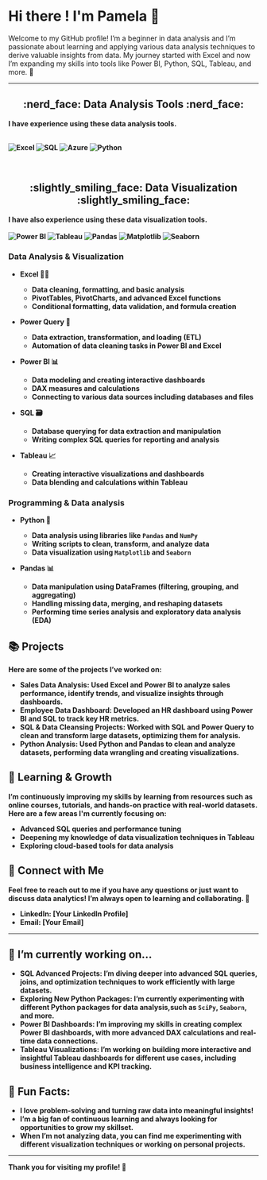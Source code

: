 # Hi there !  I'm Pamela 👋

Welcome to my GitHub profile! I’m a beginner in data analysis and I’m passionate about learning and applying various data analysis techniques to derive valuable insights from data. My journey started with Excel and now I’m expanding my skills into tools like Power BI, Python, SQL, Tableau, and more. 🚀

                            

  ---
 <div align="center"> <h2 align="center">  :nerd_face:	 Data Analysis Tools :nerd_face: </h2> </div> 
<b>I have experience using these data analysis tools.<b> <br><br>

  ![Excel](https://img.shields.io/badge/Microsoft_Excel-217346?style=for-the-badge&logo=microsoft-excel&logoColor=white)
  ![SQL](https://img.shields.io/badge/SQL-4479A1?style=for-the-badge&logo=database&logoColor=white)
  ![Azure](https://img.shields.io/badge/Microsoft_Azure-0078D4?style=for-the-badge&logo=microsoft-azure&logoColor=white)
  ![Python](https://img.shields.io/badge/Python-3776AB?style=for-the-badge&logo=python&logoColor=white)
 <!--  
<a href="#" target="_blank">  <img src="https://www.python.org/static/community_logos/python-logo.png" alt="Python" width="100" height="50"/>  </a> &nbsp;&nbsp;&nbsp;
<a href="#" target="_blank"> <img src="https://www.mysql.com/common/logos/logo-mysql-170x115.png" alt="MySQL"  width="100"  height="85"/> </a>&nbsp;&nbsp;&nbsp;
<a href="#" target="_blank"> <img src="https://upload.wikimedia.org/wikipedia/commons/thumb/3/34/Microsoft_Office_Excel_%282019%E2%80%93present%29.svg/512px-Microsoft_Office_Excel_%282019%E2%80%93present%29.svg.png" alt="Excel" width="90"  height="60"/> </a>&nbsp;&nbsp;&nbsp;
<a href="#" target="_blank"> <img src="https://upload.wikimedia.org/wikipedia/commons/thumb/a/a8/Microsoft_Azure_Logo.svg/187px-Microsoft_Azure_Logo.svg.png" alt="Azure" width="110"  height="60"/> </a> 
-->
 



<br>
<div align="center"> <h2 align="center"> :slightly_smiling_face: Data Visualization :slightly_smiling_face:	</h2> </div> 
 
 
 
<b>I have also experience using these data visualization tools.<b> <br><br>
 ![Power BI](https://img.shields.io/badge/Power_BI-F2C811?style=for-the-badge&logo=power-bi&logoColor=black)
![Tableau](https://img.shields.io/badge/Tableau-E97627?style=for-the-badge&logo=tableau&logoColor=white)
![Pandas](https://img.shields.io/badge/Pandas-150458?style=for-the-badge&logo=pandas&logoColor=white)
![Matplotlib](https://img.shields.io/badge/Matplotlib-005571?style=for-the-badge&logo=plotly&logoColor=white)
![Seaborn](https://img.shields.io/badge/Seaborn-1f77b4?style=for-the-badge&logo=plotly&logoColor=white)
 
 <!-- 
<p align="center">  
<a href="#" target="_blank"> <img src="https://matplotlib.org/stable/_images/sphx_glr_logos2_003.png" alt="Matplotlib" width="120" height="50"/> </a>  &nbsp;&nbsp;&nbsp;
<a href="#" target="_blank"> <img src="https://seaborn.pydata.org/_static/logo-wide-lightbg.svg" height="50"/> </a>  &nbsp;&nbsp;&nbsp;
<a href="#" target="_blank"> <img src="https://upload.wikimedia.org/wikipedia/commons/thumb/e/ed/Pandas_logo.svg/2560px-Pandas_logo.svg.png" alt="Pandas" height="60"/> </a>&nbsp;&nbsp;&nbsp;
<a href="#" target="_blank"> <img src="https://upload.wikimedia.org/wikipedia/en/thumb/0/06/Tableau_logo.svg/1920px-Tableau_logo.svg.png" alt="Tableau" height="60"/> </a> &nbsp; &nbsp;&nbsp;
<a href="#" target="_blank"> <img src="https://insightsoftware.com/wp-content/uploads/2018/03/blog-microsoft-power-bi-solid-color.jpg" alt="Microsoft Power BI" height="60"/> </a> 
 
</p> 
 -->


### **Data Analysis & Visualization**
- **Excel** 🧑‍💻
  - Data cleaning, formatting, and basic analysis
  - PivotTables, PivotCharts, and advanced Excel functions
  - Conditional formatting, data validation, and formula creation
  
- **Power Query** 🔄
  - Data extraction, transformation, and loading (ETL)
  - Automation of data cleaning tasks in Power BI and Excel

- **Power BI** 📊
  - Data modeling and creating interactive dashboards
  - DAX measures and calculations
  - Connecting to various data sources including databases and files

- **SQL** 🗃️
  - Database querying for data extraction and manipulation
  - Writing complex SQL queries for reporting and analysis

- **Tableau** 📈
  - Creating interactive visualizations and dashboards
  - Data blending and calculations within Tableau

### **Programming & Data analysis**
- **Python** 🐍
  - Data analysis using libraries like `Pandas` and `NumPy`
  - Writing scripts to clean, transform, and analyze data
  - Data visualization using `Matplotlib` and `Seaborn`

- **Pandas** 📊
  - Data manipulation using DataFrames (filtering, grouping, and aggregating)
  - Handling missing data, merging, and reshaping datasets
  - Performing time series analysis and exploratory data analysis (EDA)

## 📚 Projects

Here are some of the projects I’ve worked on:

- **Sales Data Analysis**: Used Excel and Power BI to analyze sales performance, identify trends, and visualize insights through dashboards.
- **Employee Data Dashboard**: Developed an HR dashboard using Power BI and SQL to track key HR metrics.
- **SQL & Data Cleansing Projects**: Worked with SQL and Power Query to clean and transform large datasets, optimizing them for analysis.
- **Python Analysis**: Used Python and Pandas to clean and analyze datasets, performing data wrangling and creating visualizations.


## 🌱 Learning & Growth
I’m continuously improving my skills by learning from resources such as online courses, tutorials, and hands-on practice with real-world datasets. Here are a few areas I'm currently focusing on:

- Advanced SQL queries and performance tuning
- Deepening my knowledge of data visualization techniques in Tableau
- Exploring cloud-based tools for data analysis

## 🔗 Connect with Me
Feel free to reach out to me if you have any questions or just want to discuss data analytics! I’m always open to learning and collaborating. 🤝

- LinkedIn: [Your LinkedIn Profile]
- Email: [Your Email]


---
## 🌱 I’m currently working on…
- **SQL Advanced Projects**: I’m diving deeper into advanced SQL queries, joins, and optimization techniques to work efficiently with large datasets.
- **Exploring New Python Packages**: I’m currently experimenting with different Python packages for data analysis,such as `SciPy`, `Seaborn`, and more.
- **Power BI Dashboards**: I’m improving my skills in creating complex Power BI dashboards, with more advanced DAX calculations and real-time data connections.
- **Tableau Visualizations**: I’m working on building more interactive and insightful Tableau dashboards for different use cases, including business intelligence and KPI tracking.

## 💬 Fun Facts:
- I love problem-solving and turning raw data into meaningful insights!
- I’m a big fan of continuous learning and always looking for opportunities to grow my skillset.
- When I’m not analyzing data, you can find me experimenting with different visualization techniques or working on personal projects.

---

Thank you for visiting my profile! 🙌


